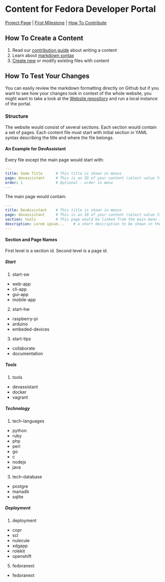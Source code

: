# Content for Fedora Developer Portal

[Project Page](https://fedoraproject.org/wiki/Websites/Developer) | [First Milestone](https://github.com/developer-portal/content/milestones/first%20release) | [How To Contribute](https://github.com/developer-portal/content/blob/master/CONTRIBUTING.md)

## How To Create a Content
1. Read our [contribution guide](./CONTRIBUTING.md) about writing a content
2. Learn about [markdown syntax](https://github.com/adam-p/markdown-here/wiki/Markdown-Cheatsheet)
3. [Create new](https://help.github.com/articles/creating-new-files/) or modify existing files with content

## How To Test Your Changes
You can easily review the markdown formatting directly on Github but if you want to see how your changes look in context of the whole website, you might want to take a look at the [Website repository](https://github.com/developer-portal/website) and run a local instance of the portal.

### Structure
The website would consist of several sections. Each section would contain a set of pages.
Each content file must start with initial section in YAML syntax describing the title and where the file belongs.


#### An Example for DevAssistant
Every file except the main page would start with:
```yaml
---
title: Some Title      # This title is shown in menus
page: devassistant     # This is an ID of your content (select value from the list below)
order: 1               # Optional - order in menu
---
```
The main page would contain:
```yaml
---
title: DevAssistant    # This title is shown in menus
page: devassistant     # This is an ID of your content (select value from the list below)
section: tools         # This page would be linked from the main menu in a group called tools (select value from the list below)
description: Lorem ipsum...    # a short description to be shown in the section menu
---
```

#### Section and Page Names
First level is a section id. Second level is a page id.

##### Start
1. start-sw
  * web-app
  * cli-app
  * gui-app
  * mobile-app
2. start-hw
  * raspberry-pi
  * arduino
  * embeded-devices
3. start-tips
  * collaborate
  * documentation

##### Tools
1. tools
  * devassistant
  * docker
  * vagrant

##### Technology
1. tech-languages
  * python
  * ruby
  * php
  * perl
  * go
  * c
  * nodejs
  * java
3. tech-database
  * postgre
  * mariadb
  * sqlite

##### Deployment
1. deployment
  * copr
  * scl
  * nulecule
  * xdgapp
  * rolekit
  * openshift
5. fedoranext
  * fedoranext
